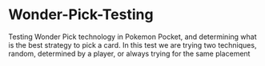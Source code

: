 # Wonder-Pick-Testing
Testing Wonder Pick technology in Pokemon Pocket, and determining what is the best strategy to pick a card. 
In this test we are trying two techniques, random, determined by a player, or always trying for the same placement

